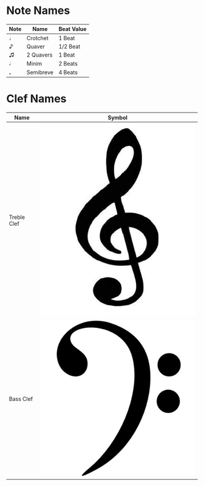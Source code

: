 ﻿# Note Names

| Note | Name      | Beat Value |
|------|-----------|------------|
| ♩    | Crotchet  | 1 Beat     |
| ♪    | Quaver    | 1/2 Beat   |
| ♫    | 2 Quavers | 1 Beat     |
| 𝅗𝅥     | Minim     | 2 Beats    |
| 𝅝     | Semibreve | 4 Beats    |

# Clef Names

| Name                        | Symbol |
|-----------------------------|--------|
| Treble Clef                 | ![Treble Clef - 𝄞](clef-names/treble.png) |
| Bass Clef                   | ![Bass Clef - 𝄢](clef-names/bass.png) |
